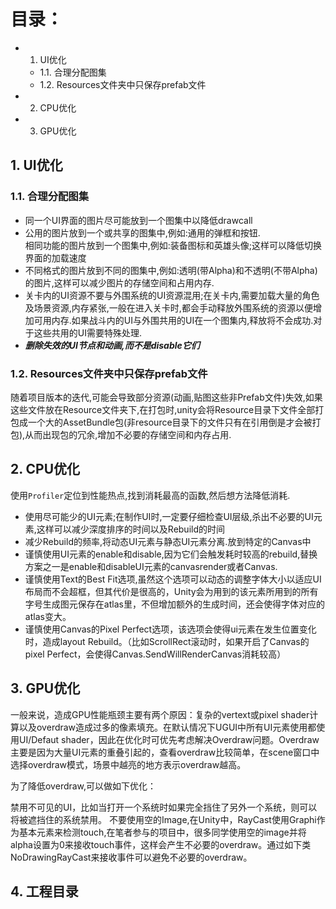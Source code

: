 # 目录：
- 1. UI优化
    - 1.1. 合理分配图集
    - 1.2. Resources文件夹中只保存prefab文件
- 2. CPU优化
- 3. GPU优化
## 1. UI优化

### 1.1. 合理分配图集

- 同一个UI界面的图片尽可能放到一个图集中以降低drawcall
- 公用的图片放到一个或共享的图集中,例如:通用的弹框和按钮.<br>
相同功能的图片放到一个图集中,例如:装备图标和英雄头像;这样可以降低切换界面的加载速度
- 不同格式的图片放到不同的图集中,例如:透明(带Alpha)和不透明(不带Alpha)的图片,这样可以减少图片的存储空间和占用内存.
- 关卡内的UI资源不要与外围系统的UI资源混用;在关卡内,需要加载大量的角色及场景资源,内存紧张,一般在进入关卡时,都会手动释放外围系统的资源以便增加可用内存.如果战斗内的UI与外围共用的UI在一个图集内,释放将不会成功.对于这些共用的UI需要特殊处理.
- ***删除失效的UI节点和动画,而不是disable它们***

### 1.2. Resources文件夹中只保存prefab文件

随着项目版本的迭代,可能会导致部分资源(动画,贴图这些非Prefab文件)失效,如果这些文件放在Resource文件夹下,在打包时,unity会将Resource目录下文件全部打包成一个大的AssetBundle包(非resource目录下的文件只有在引用倒是才会被打包),从而出现包的冗余,增加不必要的存储空间和内存占用.

## 2. CPU优化

使用`Profiler`定位到性能热点,找到消耗最高的函数,然后想方法降低消耗.

- 使用尽可能少的UI元素;在制作UI时,一定要仔细检查UI层级,杀出不必要的UI元素,这样可以减少深度排序的时间以及Rebuild的时间
- 减少Rebuild的频率,将动态UI元素与静态UI元素分离.放到特定的Canvas中
- 谨慎使用UI元素的enable和disable,因为它们会触发耗时较高的rebuild,替换方案之一是enable和disableUI元素的canvasrender或者Canvas.
- 谨慎使用Text的Best Fit选项,虽然这个选项可以动态的调整字体大小以适应UI布局而不会超框，但其代价是很高的，Unity会为用到的该元素所用到的所有字号生成图元保存在atlas里，不但增加额外的生成时间，还会使得字体对应的atlas变大。
- 谨慎使用Canvas的Pixel Perfect选项，该选项会使得ui元素在发生位置变化时，造成layout Rebuild。（比如ScrollRect滚动时，如果开启了Canvas的pixel Perfect，会使得Canvas.SendWillRenderCanvas消耗较高）

## 3. GPU优化

一般来说，造成GPU性能瓶颈主要有两个原因：复杂的vertext或pixel shader计算以及overdraw造成过多的像素填充。在默认情况下UGUI中所有UI元素使用都使用UI/Defaut shader，因此在优化时可优先考虑解决Overdraw问题。Overdraw主要是因为大量UI元素的重叠引起的，查看overdraw比较简单，在scene窗口中选择overdraw模式，场景中越亮的地方表示overdraw越高。

为了降低overdraw,可以做如下优化：

禁用不可见的UI，比如当打开一个系统时如果完全挡住了另外一个系统，则可以将被遮挡住的系统禁用。
不要使用空的Image,在Unity中，RayCast使用Graphi作为基本元素来检测touch,在笔者参与的项目中，很多同学使用空的image并将alpha设置为0来接收touch事件，这样会产生不必要的overdraw。通过如下类NoDrawingRayCast来接收事件可以避免不必要的overdraw。

## 4. 工程目录



